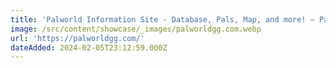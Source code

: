 ```yaml
---
title: 'Palworld Information Site - Database, Pals, Map, and more! — PalworldGG.com'
image: /src/content/showcase/_images/palworldgg.com.webp
url: 'https://palworldgg.com/'
dateAdded: 2024-02-05T23:12:59.000Z
---
```


